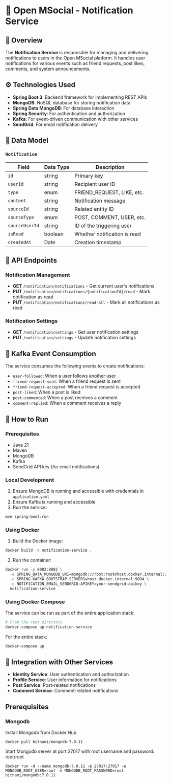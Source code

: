 # 🔔 Open MSocial - Notification Service

## 📌 Overview

The **Notification Service** is responsible for managing and delivering notifications to users in the Open MSocial platform. It handles user notifications for various events such as friend requests, post likes, comments, and system announcements.

## ⚙️ Technologies Used

- **Spring Boot 3**: Backend framework for implementing REST APIs
- **MongoDB**: NoSQL database for storing notification data
- **Spring Data MongoDB**: For database interaction
- **Spring Security**: For authentication and authorization
- **Kafka**: For event-driven communication with other services
- **SendGrid**: For email notification delivery

## 🧩 Data Model

### `Notification`
| Field         | Data Type    | Description                    |
|---------------|--------------|--------------------------------|
| `id`          | string       | Primary key                    |
| `userId`      | string       | Recipient user ID              |
| `type`        | enum         | FRIEND_REQUEST, LIKE, etc.     |
| `content`     | string       | Notification message           |
| `sourceId`    | string       | Related entity ID              |
| `sourceType`  | enum         | POST, COMMENT, USER, etc.      |
| `sourceUserId`| string       | ID of the triggering user      |
| `isRead`      | boolean      | Whether notification is read   |
| `createdAt`   | Date         | Creation timestamp             |

## 📡 API Endpoints

### Notification Management
- **GET** `/notification/notifications` - Get current user's notifications
- **PUT** `/notification/notifications/{notificationId}/read` - Mark notification as read
- **PUT** `/notification/notifications/read-all` - Mark all notifications as read

### Notification Settings
- **GET** `/notification/settings` - Get user notification settings
- **PUT** `/notification/settings` - Update notification settings

## 🔄 Kafka Event Consumption

The service consumes the following events to create notifications:
- `user-followed`: When a user follows another user
- `friend-request-sent`: When a friend request is sent
- `friend-request-accepted`: When a friend request is accepted
- `post-liked`: When a post is liked
- `post-commented`: When a post receives a comment
- `comment-replied`: When a comment receives a reply

## 🚀 How to Run

### Prerequisites
- Java 21
- Maven
- MongoDB
- Kafka
- SendGrid API key (for email notifications)

### Local Development
1. Ensure MongoDB is running and accessible with credentials in `application.yaml`
2. Ensure Kafka is running and accessible
3. Run the service:
```bash
mvn spring-boot:run
```

### Using Docker
1. Build the Docker image:
```bash
docker build -t notification-service .
```

2. Run the container:
```bash
docker run -p 8082:8082 \
  -e SPRING_DATA_MONGODB_URI=mongodb://root:root@host.docker.internal:27017/notification-service?authSource=admin \
  -e SPRING_KAFKA_BOOTSTRAP-SERVERS=host.docker.internal:9094 \
  -e NOTIFICATION_EMAIL_SENDGRID-APIKEY=your-sendgrid-apikey \
  notification-service
```

### Using Docker Compose
The service can be run as part of the entire application stack:
```bash
# From the root directory
docker-compose up notification-service
```

For the entire stack:
```bash
docker-compose up
```

## 🔄 Integration with Other Services

- **Identity Service**: User authentication and authorization
- **Profile Service**: User information for notifications
- **Post Service**: Post-related notifications
- **Comment Service**: Comment-related notifications

## Prerequisites

### Mongodb
Install Mongodb from Docker Hub

`docker pull bitnami/mongodb:7.0.11`

Start Mongodb server at port 27017 with root username and password: root/root

`docker run -d --name mongodb-7.0.11 -p 27017:27017 -e MONGODB_ROOT_USER=root -e MONGODB_ROOT_PASSWORD=root bitnami/mongodb:7.0.11`
